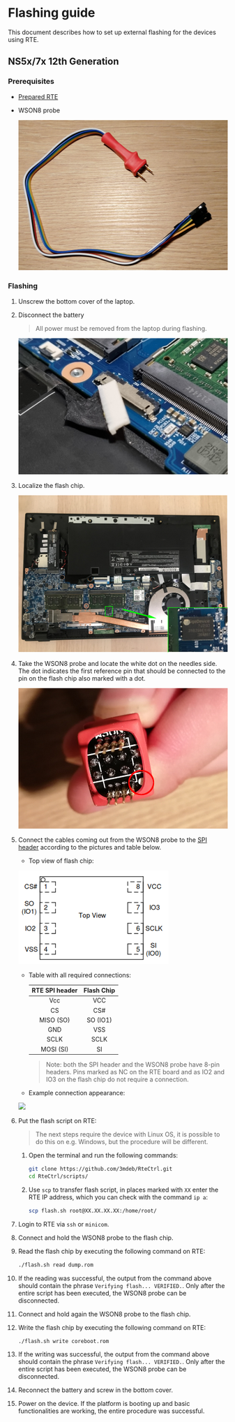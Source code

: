 # Flashing guide

This document describes how to set up external flashing for the devices using
RTE.

## NS5x/7x 12th Generation

### Prerequisites

* [Prepared RTE](../v1.1.0/quick-start-guide.md)
* WSON8 probe

    ![](../../../images/ch341a_rec/wson8_probe.jpg)

### Flashing

1. Unscrew the bottom cover of the laptop.
1. Disconnect the battery

    > All power must be removed from the laptop during flashing.

    ![](../../../images/ns5x_7x_battery_unplugged.jpg)

1. Localize the flash chip.

    ![](../../../images/ns5x_7x_without_bottom_cover.png)

1. Take the WSON8 probe and locate the white dot on the needles side. The dot
    indicates the first reference pin that should be connected to the pin on the
    flash chip also marked with a dot.

    ![](../../../images/ch341a_rec/wson8_probe2.jpg)

1. Connect the cables coming out from the WSON8 probe to the
    [SPI header](../specification/) according to the pictures and table
    below.

    - Top view of flash chip:

    ![](../../../images/rte-v1.1.0-flash_chip_NS50_70PU.png)

    - Table with all required connections:

        | RTE SPI header | Flash Chip |
        |:--------------:|:----------:|
        | Vcc            | VCC        |
        | CS             | CS#        |
        | MISO (SO)      | SO (IO1)   |
        | GND            | VSS        |
        | SCLK           | SCLK       |
        | MOSI (SI)      | SI         |

        > Note: both the SPI header and the WSON8 probe have 8-pin headers.
        Pins marked as NC on the RTE board and as IO2 and IO3 on the flash chip
        do not require a connection.

    - Example connection appearance:

    ![](../../../images/rte-v1.1.0-WSON8-SPI-header.jpg)

1. Put the flash script on RTE:

    > The next steps require the device with Linux OS, it is possible to do this
    > on e.g. Windows, but the procedure will be different.

    1. Open the terminal and run the following commands:

        ```bash
        git clone https://github.com/3mdeb/RteCtrl.git
        cd RteCtrl/scripts/
        ```

    1. Use `scp` to transfer flash script, in places marked with `XX` enter the
        RTE IP address, which you can check with the command `ip a`:

        ```bash
        scp flash.sh root@XX.XX.XX.XX:/home/root/
        ```

1. Login to RTE via `ssh` or `minicom`.
1. Connect and hold the WSON8 probe to the flash chip.
1. Read the flash chip by executing the following command on RTE:

    ```bash
    ./flash.sh read dump.rom
    ```

1. If the reading was successful, the output from the command above should
    contain the phrase `Verifying flash... VERIFIED.`. Only after the entire
    script has been executed, the WSON8 probe can be disconnected.
1. Connect and hold again the WSON8 probe to the flash chip.
1. Write the flash chip by executing the following command on RTE:

    ```bash
    ./flash.sh write coreboot.rom
    ```

1. If the writing was successful, the output from the command above should
    contain the phrase `Verifying flash... VERIFIED.`. Only after the entire
    script has been executed, the WSON8 probe can be disconnected.
1. Reconnect the battery and screw in the bottom cover.
1. Power on the device. If the platform is booting up and basic functionalities
    are working, the entire procedure was successful.
